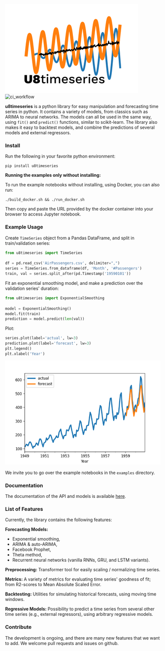 ![u8timeseries](images/logo-72dpi.png "u8timeseries")
![ci_workflow](https://github.com/unit8co/u8timeseries/workflows/ci_workflow/badge.svg)

**u8timeseries** is a python library for easy manipulation and forecasting time series in python.
It contains a variety of models, from classics such as ARIMA to neural networks.
The models can all be used in the same way, using `fit()` and `predict()` functions,
similar to scikit-learn. The library also makes it easy to backtest models,
and combine the predictions of several models and external regressors.

### Install
Run the following in your favorite python environment:
```
pip install u8timeseries
```

**Running the examples only without installing:**

To run the example notebooks without installing, using Docker, you can also run: 
```
./build_docker.sh && ./run_docker.sh
```
Then copy and paste the URL provided by the docker container into your browser to access Jupyter notebook.

### Example Usage
Create `TimeSeries` object from a Pandas DataFrame, and split in train/validation series:
```python
from u8timeseries import TimeSeries

df = pd.read_csv('AirPassengers.csv', delimiter=",")
series = TimeSeries.from_dataframe(df, 'Month', '#Passengers')
train, val = series.split_after(pd.Timestamp('19590101'))
```

Fit an exponential smoothing model, and make a prediction over the validation series' duration:
```python
from u8timeseries import ExponentialSmoothing

model = ExponentialSmoothing()
model.fit(train)
prediction = model.predict(len(val))
```

Plot:
```python
series.plot(label='actual', lw=3)
prediction.plot(label='forecast', lw=3)
plt.legend()
plt.xlabel('Year')
```
![example](images/example.png "example")

We invite you to go over the example notebooks in the `examples` directory.

### Documentation
The documentation of the API and models is available [here](https://unit8co.github.io/u8timeseries/).

### List of Features
Currently, the library contains the following features: 

**Forecasting Models:** 
* Exponential smoothing, 
* ARIMA & auto-ARIMA,
* Facebook Prophet,
* Theta method, 
* Recurrent neural networks (vanilla RNNs, GRU, and LSTM variants).

**Preprocessing:** Transformer tool for easily scaling / normalizing time series.

**Metrics:** A variety of metrics for evaluating time series' goodness of fit; 
from R2-scores to Mean Absolute Scaled Error.

**Backtesting:** Utilities for simulating historical forecasts, using moving time windows.

**Regressive Models:** Possibility to predict a time series from several other time series 
(e.g., external regressors), using arbitrary regressive models.


### Contribute
The development is ongoing, and there are many new features that we want to add. 
We welcome pull requests and issues on github.
